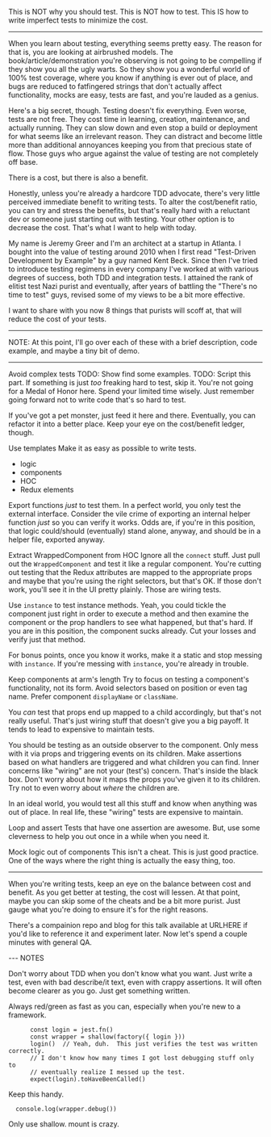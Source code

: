 This is NOT why you should test.
This is NOT how to test.
This IS how to write imperfect tests to minimize the cost.

---

When you learn about testing, everything seems pretty easy.  The reason for that
is, you are looking at airbrushed models.  The book/article/demonstration you're
observing is not going to be compelling if they show you all the ugly warts.
So they show you a wonderful world of 100% test coverage, where you know if
anything is ever out of place, and bugs are reduced to fatfingered strings that
don't actually affect functionality, mocks are easy, tests are fast, and you're
lauded as a genius.

Here's a big secret, though.  Testing doesn't fix everything.  Even worse, tests
are not free.  They cost time in learning, creation, maintenance, and actually
running.  They can slow down and even stop a build or deployment for what seems
like an irrelevant reason.  They can distract and become little more than
additional annoyances keeping you from that precious state of flow.  Those guys
who argue against the value of testing are not completely off base.

There is a cost, but there is also a benefit.

Honestly, unless you're already a hardcore TDD advocate, there's very little perceived
immediate benefit to writing tests.  To alter the cost/benefit ratio, you can
try and stress the benefits, but that's really hard with a reluctant dev or
someone just starting out with testing.  Your other option is to decrease the
cost.  That's what I want to help with today.

My name is Jeremy Greer and I'm an architect at a startup in Atlanta.  I bought
into the value of testing around 2010 when I first read "Test-Driven Development
by Example" by a guy named Kent Beck.  Since then I've tried to introduce
testing regimens in every company I've worked at with various degrees of
success, both TDD and integration tests.  I attained the rank of elitist test
Nazi purist and eventually, after years of battling the "There's no time to
test" guys, revised some of my views to be a bit more effective.

I want to share with you now 8 things that purists will scoff at, that will
reduce the cost of your tests.

---

NOTE: At this point, I'll go over each of these with a brief description, code example,
and maybe a tiny bit of demo.

---

Avoid complex tests
  TODO: Show find some examples.
  TODO: Script this part.
  If something is just _too_ freaking hard to test, skip it.  You're not going
  for a Medal of Honor here.  Spend your limited time wisely.  Just remember
  going forward not to write code that's so hard to test.

  If you've got a pet monster, just feed it here and there.  Eventually, you can
  refactor it into a better place.  Keep your eye on the cost/benefit ledger,
  though.

Use templates
  Make it as easy as possible to write tests.
  * logic
  * components
  * HOC
  * Redux elements

Export functions _just_ to test them.
  In a perfect world, you only test the external interface.  Consider the vile
  crime of exporting an internal helper function _just_ so you can verify it
  works.  Odds are, if you're in this position, that logic could/should
  (eventually) stand alone, anyway, and should be in a helper file, exported
  anyway.

Extract WrappedComponent from HOC
  Ignore all the `connect` stuff.  Just pull out the `WrappedComponent` and test
  it like a regular component.  You're cutting out testing that the Redux
  attributes are mapped to the appropriate props and maybe that you're using the
  right selectors, but that's OK.  If those don't work, you'll see it in the UI
  pretty plainly.  Those are wiring tests.

Use `instance` to test instance methods.
  Yeah, you could tickle the component just right in order to execute a method
  and then examine the component or the prop handlers to see what happened, but
  that's hard.  If you are in this position, the component sucks already.  Cut
  your losses and verify just that method.

  For bonus points, once you know it works, make it a static and stop messing
  with `instance`.  If you're messing with `instance`, you're already in
  trouble.

Keep components at arm's length
  Try to focus on testing a component's functionality, not its form.  Avoid
  selectors based on position or even tag name.  Prefer component `displayName`
  or `className`.

  You _can_ test that props end up mapped to a child accordingly, but that's not
  really useful.  That's just wiring stuff that doesn't give you a big payoff.
  It tends to lead to expensive to maintain tests.

  You should be testing as an outside observer to the component.  Only mess with
  it via props and triggering events on its children.  Make assertions based on
  what handlers are triggered and what children you can find.  Inner concerns
  like "wiring" are not your (test's) concern.  That's inside the black box.
  Don't worry about how it maps the props you've given it to its children.  Try
  not to even worry about _where_ the children are.

  In an ideal world, you would test all this stuff and know when anything was
  out of place.  In real life, these "wiring" tests are expensive to maintain.

Loop and assert
  Tests that have one assertion are awesome.  But, use some cleverness to help
  you out once in a while when you need it.

Mock logic out of components
  This isn't a cheat.  This is just good practice.  One of the ways where the
  right thing is actually the easy thing, too.


---

When you're writing tests, keep an eye on the balance between cost and benefit.
As you get better at testing, the cost will lessen.  At that point, maybe you
can skip some of the cheats and be a bit more purist.  Just gauge what you're
doing to ensure it's for the right reasons.

There's a compainion repo and blog for this talk available at URLHERE if you'd
like to reference it and experiment later.  Now let's spend a couple minutes
with general QA.


--- NOTES

Don't worry about TDD when you don't know what you want.  Just write a test,
even with bad describe/it text, even with crappy assertions.  It will often
become clearer as you go.  Just get something written.


Always red/green as fast as you can, especially when you're new to a framework.

```
      const login = jest.fn()
      const wrapper = shallow(factory({ login }))
      login()  // Yeah, duh.  This just verifies the test was written correctly.
      // I don't know how many times I got lost debugging stuff only to
      // eventually realize I messed up the test.
      expect(login).toHaveBeenCalled()
```

Keep this handy.

      console.log(wrapper.debug())


Only use shallow.  mount is crazy.
